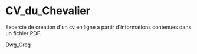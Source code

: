 # CV_du_Chevalier

Excercie de création d'un cv en ligne à partir d'informations contenues dans un fichier PDF. 

Dwg_Greg
